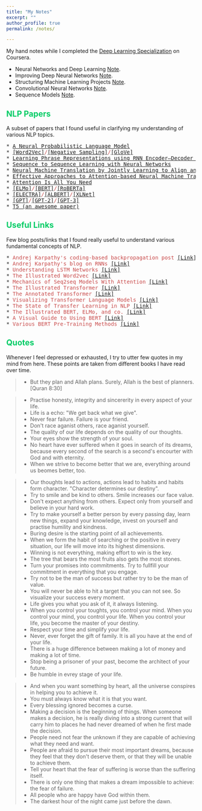 ```yaml
---
title: "My Notes"
excerpt: ""
author_profile: true
permalink: /notes/

---
```

My hand notes while I completed the <a href="https://www.coursera.org/specializations/deep-learning">Deep Learning Specialization</a> on Coursera.
 * Neural Networks and Deep Learning <a href="https://drive.google.com/file/d/1P6iF2SFhkT9jWwTU431mN644HGYcQdpu/view?usp=sharing">Note</a>.
 * Improving Deep Neural Networks  <a href="https://drive.google.com/file/d/1P6iF2SFhkT9jWwTU431mN644HGYcQdpu/view?usp=sharing">Note</a>.
 * Structuring Machine Learning Projects <a href="https://drive.google.com/file/d/1P6iF2SFhkT9jWwTU431mN644HGYcQdpu/view?usp=sharing">Note</a>.
 * Convolutional Neural Networks <a href="https://drive.google.com/file/d/1bCqlppOAW270Q4ZEv3lI6uw0-Zs1BI23/view?usp=sharing">Note</a>.
 * Sequence Models <a href="https://drive.google.com/file/d/14o0ptgBZw8sdzFXg35NqEL5Ar8KrN3_L/view?usp=sharing">Note</a>.

## <font color="#00cc66"> NLP Papers </font>
A subset of papers that I found useful in clarifying my understanding of various NLP topics. 
<pre>
* <span style="color:rgb(201, 76, 76)"><a href="https://www.jmlr.org/papers/volume3/bengio03a/bengio03a.pdf">A Neural Probabilistic Language Model</a></span> 
* <span style="color:rgb(201, 76, 76)"><a href="https://arxiv.org/abs/1301.3781">[Word2Vec]</a>/<a href="https://papers.nips.cc/paper_files/paper/2013/hash/9aa42b31882ec039965f3c4923ce901b-Abstract.html">[Negative Sampling]</a>/<a href="https://aclanthology.org/D14-1162.pdf">[GloVe]</a> </span>
* <span style="color:rgb(201, 76, 76)"><a href="https://aclanthology.org/D14-1179.pdf">Learning Phrase Representations using RNN Encoder–Decoder for Statistical Machine Translation</a> </span>
* <span style="color:rgb(201, 76, 76)"><a href="https://proceedings.neurips.cc/paper/2014/file/a14ac55a4f27472c5d894ec1c3c743d2-Paper.pdf">Sequence to Sequence Learning with Neural Networks</a> </span>
* <span style="color:rgb(201, 76, 76)"><a href="https://arxiv.org/pdf/1409.0473.pdf">Neural Machine Translation by Jointly Learning to Align and Translate (Paper that introduces Attention)</a> </span>
* <span style="color:rgb(201, 76, 76)"><a href="https://arxiv.org/abs/1508.04025">Effective Approaches to Attention-based Neural Machine Translation</a> </span>
* <span style="color:rgb(201, 76, 76)"><a href="https://proceedings.neurips.cc/paper_files/paper/2017/file/3f5ee243547dee91fbd053c1c4a845aa-Paper.pdf">Attention Is All You Need</a></span>
* <span style="color:rgb(201, 76, 76)"><a href="https://aclanthology.org/N18-1202/">[ELMo]</a>/<a href="https://arxiv.org/pdf/1810.04805.pdf">[BERT]</a>/<a href="https://arxiv.org/abs/1907.11692">[RoBERTa]</a> </span>
* <span style="color:rgb(201, 76, 76)"><a href="https://arxiv.org/abs/2003.10555">[ELECTRA]</a>/<a href="https://arxiv.org/abs/1909.11942">[ALBERT]</a>/<a href="https://arxiv.org/abs/1906.08237">[XLNet]</a></span>
* <span style="color:rgb(201, 76, 76)"><a href="https://cdn.openai.com/research-covers/language-unsupervised/language_understanding_paper.pdf">[GPT]</a>/<a href="https://life-extension.github.io/2020/05/27/GPT%E6%8A%80%E6%9C%AF%E5%88%9D%E6%8E%A2/language-models.pdf">[GPT-2]</a>/<a href="https://arxiv.org/abs/2005.14165">[GPT-3]</a></span>
* <span style="color:rgb(201, 76, 76)"><a href="https://arxiv.org/abs/1910.10683">T5 (an awesome paper)</a></span>
</pre>

## <font color="#00cc66"> Useful Links </font>
Few blog posts/links that I found really useful to understand various fundamental concepts of NLP.
<pre>
* <span style="color:rgb(201, 76, 76)">Andrej Karpathy's coding-based backpropagation post</span> <a href="http://karpathy.github.io/neuralnets/">[Link]</a>
* <span style="color:rgb(201, 76, 76)">Andrej Karpathy's blog on RNNs</span> <a href="http://karpathy.github.io/2015/05/21/rnn-effectiveness/">[Link]</a>
* <span style="color:rgb(201, 76, 76)">Understanding LSTM Networks</span> <a href="http://colah.github.io/posts/2015-08-Understanding-LSTMs/">[Link]</a>
* <span style="color:rgb(201, 76, 76)">The Illustrated Word2vec</span> <a href="https://jalammar.github.io/illustrated-word2vec/">[Link]</a>
* <span style="color:rgb(201, 76, 76)">Mechanics of Seq2seq Models With Attention</span> <a href="https://jalammar.github.io/visualizing-neural-machine-translation-mechanics-of-seq2seq-models-with-attention/">[Link]</a>
* <span style="color:rgb(201, 76, 76)">The Illustrated Transformer</span> <a href="https://jalammar.github.io/illustrated-transformer/">[Link]</a>
* <span style="color:rgb(201, 76, 76)">The Annotated Transformer</span> <a href="http://nlp.seas.harvard.edu/annotated-transformer/">[Link]</a>
* <span style="color:rgb(201, 76, 76)">Visualizing Transformer Language Models</span> <a href="https://jalammar.github.io/illustrated-gpt2/">[Link]</a>
* <span style="color:rgb(201, 76, 76)">The State of Transfer Learning in NLP</span> <a href="https://www.ruder.io/state-of-transfer-learning-in-nlp/">[Link]</a>
* <span style="color:rgb(201, 76, 76)">The Illustrated BERT, ELMo, and co.</span> <a href="https://jalammar.github.io/illustrated-bert/">[Link]</a>
* <span style="color:rgb(201, 76, 76)">A Visual Guide to Using BERT</span> <a href="https://jalammar.github.io/a-visual-guide-to-using-bert-for-the-first-time/">[Link]</a>
* <span style="color:rgb(201, 76, 76)">Various BERT Pre-Training Methods</span> <a href="https://medium.com/analytics-vidhya/an-overview-of-the-various-bert-pre-training-methods-c365512342d8">[Link]</a>
</pre>

## <font color="#00cc66"> Quotes </font>   

Whenever I feel depressed or exhausted, I try to utter few quotes in my mind from here. These points are taken from different books I have read over time.

> * But they plan and Allah plans. Surely, Allah is the best of planners. [Quran 8:30]
 
> * Practise honesty, integrity and sincererity in every aspect of your life. 
> * Life is a echo: "We get back what we give".  
> * Never fear failure. Failure is your friend. 
> * Don't race aganist others, race aganist yourself. 
> * The quality of our life depends on the quality of our thoughts.  
> * Your eyes show the strength of your soul.
> * No heart have ever suffered when it goes in search of its dreams, because every second of the search is a second's encourter with God and with eternity.  
> * When we strive to become better that we are, everything around us beomes better, too.

> * Our thoughts lead to actions, actions lead to habits and habits form character. "Character determines our destiny".
> * Try to smile and be kind to others. Smile increases our face value.  
> * Don't expect anything from others. Expect only from yourself and believe in your hard work.   
> * Try to make yourself a better person by every passing day, learn new things, expand your knowledge, invest on yourself and practise humility and kindness.
> * Buring desire is the starting point of all achievements.  
> * When we form the habit of searching or the positive in every situation, our life will move into its highest dimensions.  
> * Winning is not everything, making effort to win is the key. 
> * The tree that bears the most fruits also gets the most stones. 
> * Turn your promises into commitments. Try to fullfill your commitment in everything that you engage.
> * Try not to be the man of success but rather try to be the man of value. 
> * You will never be able to hit a target that you can not see. So visualize your success every moment.
> * Life gives you what you ask of it, it always listening.
> * When you control your toughts, you control your mind. When you control your mind, you control your life. When you control your life, you become the master of your destiny. 
> * Respect your time and simplify your life. 
> * Never, ever forget the gift of family. It is all you have at the end of your life.
> * There is a huge difference between making a lot of money and making a lot of time. 
> * Stop being a prisoner of your past, become the architect of your future. 
> * Be humble in evrey stage of your life. 



> * And when you want something by heart, all the universe conspires in helping you to achieve it. 
> * You must always know what it is that you want. 
> * Every blessing ignored becomes a curse.
> * Making a decision is the beginning of things. When someone makes a decision, he is really diving into a strong current that will carry him to places he had never dreamed of when he first made the decision.  
> * People need not fear the unknown if they are capable of achieving what they need and want.  
> * People are afraid to pursue their most important dreams, because they feel that they don't deserve them, or that they will be unable to achieve them.
> * Tell your heart that the fear of suffering is worse than the suffering itself. 
> * There is only one thing that makes a dream impossible to achieve: the fear of failure.
> * All people who are happy have God within them. 
> * The darkest hour of the night came just before the dawn. 

